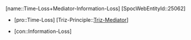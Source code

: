 ﻿---
type: TrizContradiction
aliases:
- Time-Loss+Mediator-Information-Loss
license: CC BY-SA 4.0
copyright: https://github.com/SpocWeb
IsDeleted: false
IsReadOnly: false
Confidential: public
tags: 
- Triz/Contradiction
---
[name::Time-Loss+Mediator-Information-Loss]
[SpocWebEntityId::25062]
+ [pro::Time-Loss]
[Triz-Principle::[Triz-Mediator](tech/Triz/Principle/Triz-Mediator.md)]
- [con::Information-Loss]

